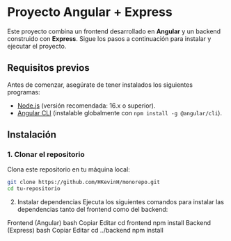 # Proyecto Angular + Express

Este proyecto combina un frontend desarrollado en **Angular** y un backend construido con **Express**. Sigue los pasos a continuación para instalar y ejecutar el proyecto.

## Requisitos previos

Antes de comenzar, asegúrate de tener instalados los siguientes programas:

- [Node.js](https://nodejs.org/) (versión recomendada: 16.x o superior).
- [Angular CLI](https://angular.io/cli) (instalable globalmente con `npm install -g @angular/cli`).

## Instalación

### 1. Clonar el repositorio

Clona este repositorio en tu máquina local:

```bash
git clone https://github.com/HKevinH/monorepo.git
cd tu-repositorio
```

2. Instalar dependencias
   Ejecuta los siguientes comandos para instalar las dependencias tanto del frontend como del backend:

Frontend (Angular)
bash
Copiar
Editar
cd frontend
npm install
Backend (Express)
bash
Copiar
Editar
cd ../backend
npm install

